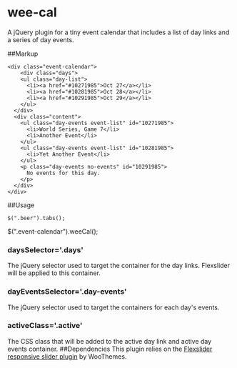 wee-cal
=======

A jQuery plugin for a tiny event calendar that includes a list of day links and a series of day events.

##Markup
```
<div class="event-calendar">    			
	<div class="days">
    <ul class="day-list">
      <li><a href="#10271985">Oct 27</a></li>
      <li><a href="#10281985">Oct 28</a></li>
      <li><a href="#10291985">Oct 29</a></li>
    </ul>
  </div>
  <div class="content">
    <ul class="day-events event-list" id="10271985">
      <li>World Series, Game 7</li>
      <li>Another Event</li>
    </ul>
    <ul class="day-events event-list" id="10281985">
      <li>Yet Another Event</li>
    </ul>
    <p class="day-events no-events" id="10291985">
      No events for this day.
    </p>
  </div>
</div>
```
##Usage
```
$(".beer").tabs();
```
$(".event-calendar").weeCal();
### daysSelector='.days'
The jQuery selector used to target the container for the day links. Flexslider will be applied to this container.
### dayEventsSelector='.day-events'
The jQuery selector used to target the containers for each day's events.
### activeClass='.active'
The CSS class that will be added to the active day link and active day events container.
##Dependencies
This plugin relies on the <a href="http://flexslider.woothemes.com/">Flexslider responsive slider plugin</a> by WooThemes.
